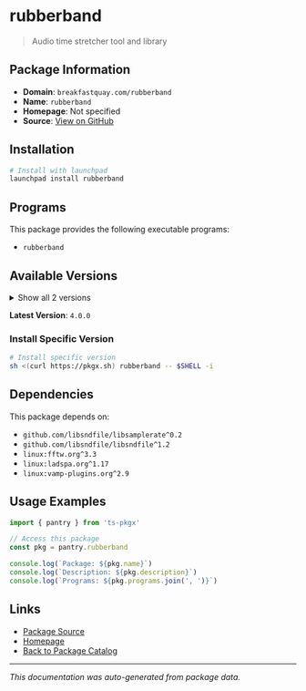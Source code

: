 # rubberband

> Audio time stretcher tool and library

## Package Information

- **Domain**: `breakfastquay.com/rubberband`
- **Name**: `rubberband`
- **Homepage**: Not specified
- **Source**: [View on GitHub](https://github.com/pkgxdev/pantry/tree/main/projects/breakfastquay.com/rubberband/package.yml)

## Installation

```bash
# Install with launchpad
launchpad install rubberband
```

## Programs

This package provides the following executable programs:

- `rubberband`

## Available Versions

<details>
<summary>Show all 2 versions</summary>

- `4.0.0`, `3.3.0`

</details>

**Latest Version**: `4.0.0`

### Install Specific Version

```bash
# Install specific version
sh <(curl https://pkgx.sh) rubberband -- $SHELL -i
```

## Dependencies

This package depends on:

- `github.com/libsndfile/libsamplerate^0.2`
- `github.com/libsndfile/libsndfile^1.2`
- `linux:fftw.org^3.3`
- `linux:ladspa.org^1.17`
- `linux:vamp-plugins.org^2.9`

## Usage Examples

```typescript
import { pantry } from 'ts-pkgx'

// Access this package
const pkg = pantry.rubberband

console.log(`Package: ${pkg.name}`)
console.log(`Description: ${pkg.description}`)
console.log(`Programs: ${pkg.programs.join(', ')}`)
```

## Links

- [Package Source](https://github.com/pkgxdev/pantry/tree/main/projects/breakfastquay.com/rubberband/package.yml)
- [Homepage](#)
- [Back to Package Catalog](../package-catalog.md)

---

*This documentation was auto-generated from package data.*
